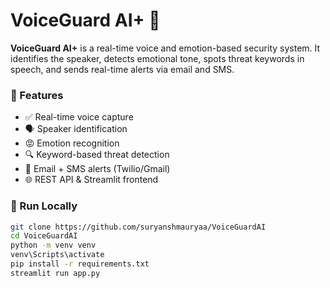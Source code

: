# VoiceGuard AI+ 🔐

**VoiceGuard AI+** is a real-time voice and emotion-based security system. It identifies the speaker, detects emotional tone, spots threat keywords in speech, and sends real-time alerts via email and SMS.

### 🔧 Features
- ✅ Real-time voice capture
- 🗣️ Speaker identification
- 😡 Emotion recognition
- 🔍 Keyword-based threat detection
- 📩 Email + SMS alerts (Twilio/Gmail)
- 🌐 REST API & Streamlit frontend

### 🚀 Run Locally
```bash
git clone https://github.com/suryanshmauryaa/VoiceGuardAI
cd VoiceGuardAI
python -m venv venv
venv\Scripts\activate
pip install -r requirements.txt
streamlit run app.py
